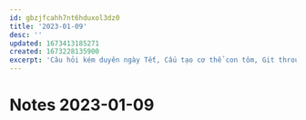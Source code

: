 ```yaml
---
id: gbzjfcahh7nt6hduxol3dz0
title: '2023-01-09'
desc: ''
updated: 1673413185271
created: 1673228135900
excerpt: 'Câu hỏi kém duyên ngày Tết, Cấu tạo cơ thể con tôm, Git through images, Measuring Money: M1 and M2, Cloud Sync Backup, Publish vault with Obsidian Github Publisher'
---
```

# Notes 2023-01-09